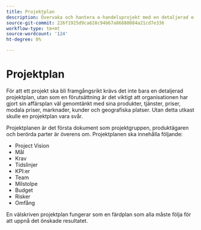```yaml
---
title: Projektplan
description: Övervaka och hantera e-handelsprojekt med en detaljerad e-handelsprojektplan.
source-git-commit: 226f1925d9ca628c94b67a86888084a21cd7e336
workflow-type: tm+mt
source-wordcount: '124'
ht-degree: 0%

---
```



# Projektplan

För att ett projekt ska bli framgångsrikt krävs det inte bara en detaljerad projektplan, utan som en förutsättning är det viktigt att organisationen har gjort sin affärsplan väl genomtänkt med sina produkter, tjänster, priser, modala priser, marknader, kunder och geografiska platser. Utan detta utkast skulle en projektplan vara svår.

Projektplanen är det första dokument som projektgruppen, produktägaren och berörda parter är överens om. Projektplanen ska innehålla följande:

- Project Vision
- Mål
- Krav
- Tidslinjer
- KPI:er
- Team
- Milstolpe
- Budget
- Risker
- Omfång

En välskriven projektplan fungerar som en färdplan som alla måste följa för att uppnå det önskade resultatet.
